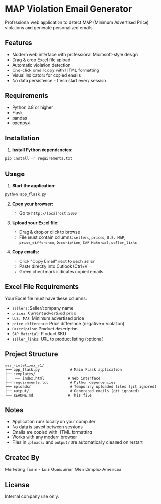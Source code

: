 # MAP Violation Email Generator

Professional web application to detect MAP (Minimum Advertised Price) violations and generate personalized emails.

## Features

- Modern web interface with professional Microsoft-style design
- Drag & drop Excel file upload
- Automatic violation detection
- One-click email copy with HTML formatting
- Visual indicators for copied emails
- No data persistence - fresh start every session

## Requirements

- Python 3.8 or higher
- Flask
- pandas
- openpyxl

## Installation

1. **Install Python dependencies:**
```bash
pip install -r requirements.txt
```

## Usage

1. **Start the application:**
```bash
python app_flask.py
```

2. **Open your browser:**
   - Go to `http://localhost:5000`

3. **Upload your Excel file:**
   - Drag & drop or click to browse
   - File must contain columns: `sellers`, `prices`, `U.S. MAP`, `price_difference`, `Description`, `SAP Material`, `seller_links`

4. **Copy emails:**
   - Click "Copy Email" next to each seller
   - Paste directly into Outlook (Ctrl+V)
   - Green checkmark indicates copied emails

## Excel File Requirements

Your Excel file must have these columns:
- `sellers`: Seller/company name
- `prices`: Current advertised price
- `U.S. MAP`: Minimum advertised price
- `price_difference`: Price difference (negative = violation)
- `Description`: Product description
- `SAP Material`: Product SKU
- `seller_links`: URL to product listing (optional)

## Project Structure

```
mav_violations_v1/
├── app_flask.py              # Main Flask application
├── templates/
│   └── index.html           # Web interface
├── requirements.txt          # Python dependencies
├── uploads/                  # Temporary uploaded files (git ignored)
├── output/                   # Generated emails (git ignored)
└── README.md                # This file
```

## Notes

- Application runs locally on your computer
- No data is saved between sessions
- Emails are copied with HTML formatting
- Works with any modern browser
- Files in `uploads/` and `output/` are automatically cleaned on restart

## Created By

Marketing Team - Luis Guaiquirian
Glen Dimplex Americas

## License

Internal company use only.
